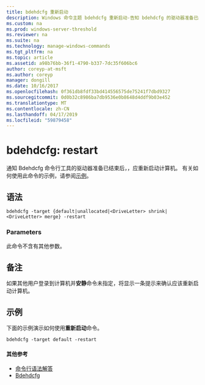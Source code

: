 ```yaml
---
title: bdehdcfg 重新启动
description: Windows 命令主题 bdehdcfg 重新启动-告知 bdehdcfg 的驱动器准备已结束后，，应重新启动计算机。
ms.custom: na
ms.prod: windows-server-threshold
ms.reviewer: na
ms.suite: na
ms.technology: manage-windows-commands
ms.tgt_pltfrm: na
ms.topic: article
ms.assetid: a98b76bb-36f1-4790-b337-7dc35f606bc6
author: coreyp-at-msft
ms.author: coreyp
manager: dongill
ms.date: 10/16/2017
ms.openlocfilehash: 0f361db8fdf33bd414556575de75241f7dbd9327
ms.sourcegitcommit: 0d0b32c8986ba7db9536e0b8648d4ddf9b03e452
ms.translationtype: MT
ms.contentlocale: zh-CN
ms.lasthandoff: 04/17/2019
ms.locfileid: "59879458"
---
```

# <a name="bdehdcfg-restart"></a>bdehdcfg: restart



通知 Bdehdcfg 命令行工具的驱动器准备已结束后，，应重新启动计算机。 有关如何使用此命令的示例，请参阅[示例](#BKMK_Examples)。

## <a name="syntax"></a>语法

```
bdehdcfg -target {default|unallocated|<DriveLetter> shrink|<DriveLetter> merge} -restart
```

### <a name="parameters"></a>Parameters

此命令不含有其他参数。

## <a name="remarks"></a>备注

如果其他用户登录到计算机并**安静**命令未指定，将显示一条提示来确认应该重新启动计算机。

## <a name="BKMK_Examples"></a>示例

下面的示例演示如何使用**重新启动**命令。
```
bdehdcfg -target default -restart
```

#### <a name="additional-references"></a>其他参考

-   [命令行语法解答](command-line-syntax-key.md)
-   [Bdehdcfg](bdehdcfg.md)